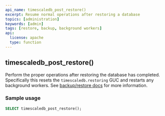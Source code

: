 ```yaml
---
api_name: timescaledb_post_restore()
excerpt: Resume normal operations after restoring a database
topics: [administration]
keywords: [admin]
tags: [restore, backup, background workers]
api:
  license: apache
  type: function
---
```


## timescaledb_post_restore()

Perform the proper operations after restoring the database has completed.
Specifically this resets the `timescaledb.restoring` GUC and restarts any
background workers. See [backup/restore docs][backup-restore] for more information.

### Sample usage  

```sql
SELECT timescaledb_post_restore();
```

[backup-restore]: /timescaledb/:currentVersion:/how-to-guides/backup-and-restore/pg-dump-and-restore/
